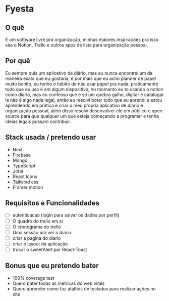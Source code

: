 # Fyesta

## O quê

É um software livre pra organização, minhas maiores inspirações pra isso são o Notion, Trello e outros apps de lista para organização pessoal.

## Por quê

Eu sempre quis um aplicativo de diário, mas eu nunca encontrei um da maneira exata que eu gostaria, e por mais que eu acho planner de papel muito bonito, eu tenho o hábito de não usar
papel pra nada, praticamente tudo que eu uso é em algum dispositivo, no momento eu to usando o notion como diario, mas eu confesso que é só um quebra galho, digitar e catalogar la não é algo nada legal, então eu resolvi botar tudo que eu aprendi e estou aprendendo em prática e criar o meu propria aplicativo de diario e organização pessoal, além disso resolvi desenvolver ele em público e open source para que qualquer um que esteja começando a programar e tenha ideias legais possam contribuir.

## Stack usada / pretendo usar

- Next
- Firebase
- Mongo
- TypeScript
- Jotai
- React Icons
- Tailwind css
- Framer motion

## Requisitos e Funcionalidades

- [ ] autenticacao (login para salvar os dados por perfil)
- [ ] O quadro do trello em si
- [ ] O cronograma do trello
- [ ] Uma sessão pra ver o diario
- [ ] criar a pagina do diario
- [ ] criar o layout da aplicação
- [ ] trocar o sweetAlert por React-Toast

## Bonus que eu pretendo bater

- 100% coverage test
- Quero bater todas as metricas do web vitals
- Quero aprender como faz atalhos de teclados para realizar ações no site
